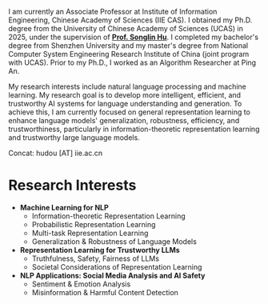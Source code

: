 I am currently an Associate Professor at Institute of Information Engineering, Chinese Academy of Sciences (IIE CAS). I obtained my Ph.D. degree from the University of Chinese Academy of Sciences (UCAS) in 2025, under the supervision of [**Prof. Songlin Hu**](https://people.ucas.ac.cn/~husonglin?language=en). 
I completed my bachelor's degree from Shenzhen University and my master's degree from National Computer System Engineering Research Institute of China (joint program with UCAS). 
Prior to my Ph.D., I worked as an Algorithm Researcher at Ping An.

My research interests include natural language processing and machine learning. 
My research goal is to develop more intelligent, efficient, and trustworthy AI systems for language understanding and generation. 
To achieve this, I am currently focused on general representation learning to enhance language models' generalization, robustness, efficiency, and trustworthiness, particularly in information-theoretic representation learning and trustworthy large language models.  


Concat: hudou [AT] iie.ac.cn

# Research Interests
- **Machine Learning for NLP**
  - Information-theoretic Representation Learning
  - Probabilistic Representation Learning
  - Multi-task Representation Learning
  - Generalization & Robustness of Language Models
- **Representation Learning for Trustworthy LLMs**
  - Truthfulness, Safety, Fairness of LLMs
  - Societal Considerations of Representation Learning
- **NLP Applications: Social Media Analysis and AI Safety**
  - Sentiment & Emotion Analysis
  - Misinformation & Harmful Content Detection
